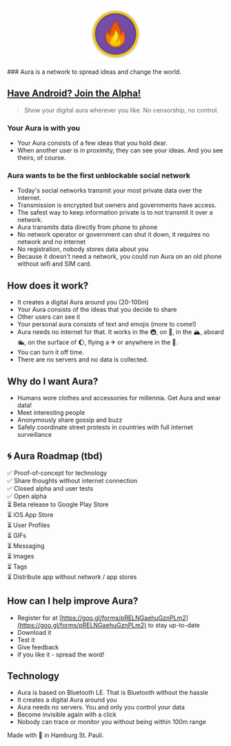 <p style="text-align: center"><img src="/assets/icon.png" style="height:128px; width: 128px"></p>
### Aura is a network to spread ideas and change the world.

## [Have Android? Join the Alpha!](https://play.google.com/apps/testing/io.auraapp.auraandroid)

> Show your digital aura wherever you like. No censorship, no control.

### Your Aura is with you
* Your Aura consists of a few ideas that you hold dear.
* When another user is in proximity, they can see your ideas. And you see theirs, of course.

### Aura wants to be the first unblockable social network
* Today's social networks transmit your most private data over the internet.
* Transmission is encrypted but owners and governments have access.
* The safest way to keep information private is to not transmit it over a network.
* Aura transmits data directly from phone to phone
* No network operator or government can shut it down, it requires no network and no internet
* No registration, nobody stores data about you
* Because it doesn't need a network, you could run Aura on an old phone without wifi and SIM card. 

## How does it work?
* It creates a digital Aura around you \(20-100m\)
* Your Aura consists of the ideas that you decide to share
* Other users can see it
* Your personal aura consists of text and emojis \(more to come!\)
* Aura needs no internet for that. It works in the 🚇, on 🚂, in the 🏔, aboard 🛳, on the surface of 🌔, flying a ✈ or anywhere in the 🌌.
* You can turn it off time.
* There are no servers and no data is collected.

## Why do I want Aura?
* Humans wore clothes and accessories for millennia. Get Aura and wear data! 
* Meet interesting people
* Anonymously share gossip and buzz
* Safely coordinate street protests in countries with full internet surveillance
  
## 🌀 Aura Roadmap (tbd)
✅ Proof-of-concept for technology  
✅ Share thoughts without internet connection  
✅ Closed alpha and user tests  
✅ Open alpha  
⏳ Beta release to Google Play Store  
⏳ iOS App Store  
⏳ User Profiles  
⏳ GIFs  
⏳ Messaging  
⏳ Images  
⏳ Tags  
⏳ Distribute app without network / app stores

## How can I help improve Aura?
* Register for at [https://goo.gl/forms/pRELNGaehuGznPLm2](https://goo.gl/forms/pRELNGaehuGznPLm2) to stay up-to-date
* Download it
* Test it
* Give feedback
* if you like it - spread the word!

## Technology
* Aura is based on Bluetooth LE. That is Bluetooth without the hassle
* It creates a digital Aura around you
* Aura needs no servers. You and only you control your data
* Become invisible again with a click
* Nobody can trace or monitor you without being within 100m range


Made with 💚️ in Hamburg St. Pauli.